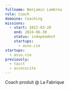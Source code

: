```yaml
---
fullname: Benjamin Lambrou
role: Coach
domaine: Coaching
missions:
  - start: 2022-03-28
    end: 2024-06-30
    status: independent
    startups:
      - asso.cie
startups:
  - asso.cie
previously:
  - tacct
  - accesscite
---
```

Coach produit @ La Fabrique